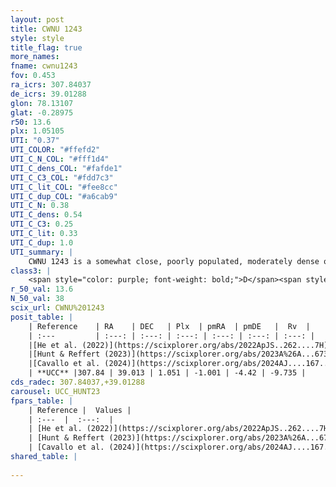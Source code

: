 ```yaml
---
layout: post
title: CWNU 1243
style: style
title_flag: true
more_names: 
fname: cwnu1243
fov: 0.453
ra_icrs: 307.84037
de_icrs: 39.01288
glon: 78.13107
glat: -0.28975
r50: 13.6
plx: 1.05105
UTI: "0.37"
UTI_COLOR: "#ffefd2"
UTI_C_N_COL: "#fff1d4"
UTI_C_dens_COL: "#fafde1"
UTI_C_C3_COL: "#fdd7c3"
UTI_C_lit_COL: "#fee8cc"
UTI_C_dup_COL: "#a6cab9"
UTI_C_N: 0.38
UTI_C_dens: 0.54
UTI_C_C3: 0.25
UTI_C_lit: 0.33
UTI_C_dup: 1.0
UTI_summary: |
    CWNU 1243 is a somewhat close, poorly populated, moderately dense object of low C3 quality. It was recently reported in the literature.
class3: |
    <span style="color: purple; font-weight: bold;">D</span><span style="color: #FFC300; font-weight: bold;">B</span>
r_50_val: 13.6
N_50_val: 38
scix_url: CWNU%201243
posit_table: |
    | Reference    | RA    | DEC   | Plx  | pmRA  | pmDE   |  Rv  |
    | :---         | :---: | :---: | :---: | :---: | :---: | :---: |
    |[He et al. (2022)](https://scixplorer.org/abs/2022ApJS..262....7H) | 307.889 | 39.023 | 1.066 | -1.044 | -4.406 | -- |
    |[Hunt & Reffert (2023)](https://scixplorer.org/abs/2023A%26A...673A.114H) | 307.955 | 39.043 | 1.065 | -0.983 | -4.403 | -0.466 |
    |[Cavallo et al. (2024)](https://scixplorer.org/abs/2024AJ....167...12C) | 307.846 | 38.994 | 1.061 | -- | -- | -- |
    | **UCC** |307.84 | 39.013 | 1.051 | -1.001 | -4.42 | -9.735 | 
cds_radec: 307.84037,+39.01288
carousel: UCC_HUNT23
fpars_table: |
    | Reference |  Values |
    | :---  |  :---:  |
    | [He et al. (2022)](https://scixplorer.org/abs/2022ApJS..262....7H) | `A0=1.9, logAge=7.4` |
    | [Hunt & Reffert (2023)](https://scixplorer.org/abs/2023A%26A...673A.114H) | `AV50=0.83, diffAV50=0.571, MOD50=9.789, logAge50=7.111` |
    | [Cavallo et al. (2024)](https://scixplorer.org/abs/2024AJ....167...12C) | `AV50=0.96, dMod50=10.08, logAge50=7.07, [Fe/H]50=0.14` |
shared_table: |
    
---
```

